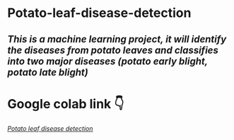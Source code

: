 # Potato-leaf-disease-detection
*This is  a machine learning project, it will identify the diseases from potato leaves and classifies into two major diseases (potato early blight, potato late blight)*
---
# Google colab link 👇
*[Potato leaf disease detection](https://colab.research.google.com/drive/1EAKchuOydE453bqxjVsU1Ka51XjXrKeq#scrollTo=sYaXUY588Li5)*
